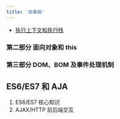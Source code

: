 ```yaml
---
title: '收集箱'
---
```


- [执行上下文和执行栈](./11-executionContext.md)
### 第二部分 面向对象和 this

### 第三部分 DOM、BOM 及事件处理机制

## ES6/ES7 和 AJA

1. ES6/ES7 核心知识
2. AJAX/HTTP 前后端交互
